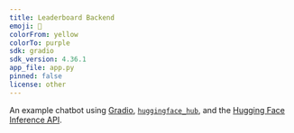 ```yaml
---
title: Leaderboard Backend
emoji: 💬
colorFrom: yellow
colorTo: purple
sdk: gradio
sdk_version: 4.36.1
app_file: app.py
pinned: false
license: other
---
```


An example chatbot using [Gradio](https://gradio.app), [`huggingface_hub`](https://huggingface.co/docs/huggingface_hub/v0.22.2/en/index), and the [Hugging Face Inference API](https://huggingface.co/docs/api-inference/index).